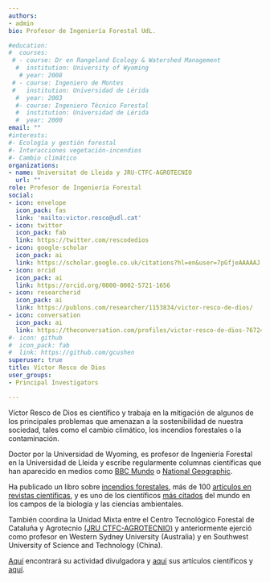 ```yaml
---
authors:
- admin
bio: Profesor de Ingeniería Forestal UdL. 

#education:
#  courses:
 # - course: Dr en Rangeland Ecology & Watershed Management
  #  institution: University of Wyoming
   # year: 2008
 # - course: Ingeniero de Montes
 #   institution: Universidad de Lérida
  #  year: 2003
  #- course: Ingeniero Técnico Forestal
  #  institution: Universidad de Lérida
  #  year: 2000
email: ""
#interests:
#- Ecología y gestión forestal
#- Interacciones vegetación-incendios
#- Cambio climático
organizations:
- name: Universitat de Lleida y JRU-CTFC-AGROTECNIO
  url: ""
role: Profesor de Ingeniería Forestal
social:
- icon: envelope
  icon_pack: fas
  link: 'mailto:victor.resco@udl.cat' 
- icon: twitter
  icon_pack: fab
  link: https://twitter.com/rescodedios
- icon: google-scholar
  icon_pack: ai
  link: https://scholar.google.co.uk/citations?hl=en&user=7pGfjeAAAAAJ
- icon: orcid
  icon_pack: ai
  link: https://orcid.org/0000-0002-5721-1656
- icon: researcherid
  icon_pack: ai
  link: https://publons.com/researcher/1153834/victor-resco-de-dios/
- icon: conversation
  icon_pack: ai
  link: https://theconversation.com/profiles/victor-resco-de-dios-767249/articles
#- icon: github
#  icon_pack: fab
#  link: https://github.com/gcushen
superuser: true
title: Víctor Resco de Dios
user_groups:
- Principal Investigators

---
```


Víctor Resco de Dios es científico y trabaja en la mitigación de algunos de los principales problemas que amenazan a la sostenibilidad de nuestra sociedad, tales como el cambio climático, los incendios forestales o la contaminación. 

Doctor por la Universidad de Wyoming, es profesor de Ingeniería Forestal en la Universidad de Lleida y escribe regularmente 
columnas científicas que han aparecido en medios como [BBC Mundo](https://www.bbc.com/mundo/noticias-50460981) o 
[National Geographic](https://www.nationalgeographic.com.es/naturaleza/australia-llamas-catastrofe-para-salud-economia-y-biodiversidad_15095). 

Ha publicado un libro sobre [incendios forestales](https://link.springer.com/book/10.1007/978-3-030-41192-3), más de 
100 [artículos en revistas científicas](https://www.rescodedios.com/es/publication/), y es uno de los 
científicos [más citados](https://elsevier.digitalcommonsdata.com/datasets/btchxktzyw/6) del mundo en los campos de la biología y 
las ciencias ambientales. 

También coordina la Unidad Mixta entre el Centro Tecnológico Forestal de Cataluña y Agrotecnio 
[(JRU CTFC-AGROTECNIO)](https://jru.agrotecnio.ctfc.cat) y anteriormente ejerció como profesor en Western Sydney University 
(Australia) y en Southwest University of Science and Technology (China). 

[Aquí](https://www.rescodedios.com/es/prensa/) encontrará su actividad divulgadora y [aquí](https://www.rescodedios.com/es/publication/) sus artículos científicos y [aquí]("#projects").
 
